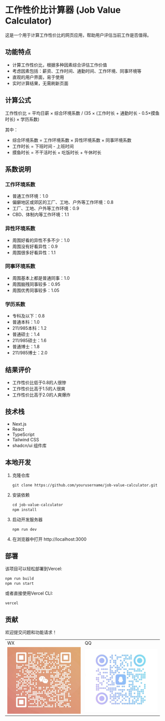 # 工作性价比计算器 (Job Value Calculator)

这是一个用于计算工作性价比的网页应用，帮助用户评估当前工作是否值得。

## 功能特点

- 计算工作性价比，根据多种因素综合评估工作价值
- 考虑因素包括：薪资、工作时间、通勤时间、工作环境、同事环境等
- 直观的用户界面，易于使用
- 实时计算结果，无需刷新页面

## 计算公式

工作性价比 = 平均日薪 × 综合环境系数 / (35 × (工作时长 + 通勤时长 - 0.5×摸鱼时长) × 学历系数)

其中：
- 综合环境系数 = 工作环境系数 × 异性环境系数 × 同事环境系数
- 工作时长 = 下班时间 - 上班时间
- 摸鱼时长 = 不干活时长 + 吃饭时长 + 午休时长

## 系数说明

### 工作环境系数
- 普通工作环境：1.0
- 偏僻地区或郊区的工厂、工地、户外等工作环境：0.8
- 工厂、工地、户外等工作环境：0.9
- CBD、体制内等工作环境：1.1

### 异性环境系数
- 周围好看的异性不多不少：1.0
- 周围没有好看异性：0.9
- 周围很多好看异性：1.1

### 同事环境系数
- 周围基本上都是普通同事：1.0
- 周围脑残同事较多：0.95
- 周围优秀同事较多：1.05

### 学历系数
- 专科及以下：0.8
- 普通本科：1.0
- 211/985本科：1.2
- 普通硕士：1.4
- 211/985硕士：1.6
- 普通博士：1.8
- 211/985博士：2.0

## 结果评价

- 工作性价比低于0.8的人很惨
- 工作性价比高于1.5的人很爽
- 工作性价比高于2.0的人爽爆炸

## 技术栈

- Next.js
- React
- TypeScript
- Tailwind CSS
- shadcn/ui 组件库

## 本地开发

1. 克隆仓库
   ```
   git clone https://github.com/yourusername/job-value-calculator.git
   ```

2. 安装依赖
   ```
   cd job-value-calculator
   npm install
   ```

3. 启动开发服务器
   ```
   npm run dev
   ```

4. 在浏览器中打开 http://localhost:3000

## 部署

该项目可以轻松部署到Vercel:

```
npm run build
npm run start
```

或者直接使用Vercel CLI:

```
vercel
```

## 贡献

欢迎提交问题和功能请求！

<table>
    <tr>
        <td>WX</td>
        <td>QQ</td>
    </tr>
    <tr>
        <td><img src="./demo/WX.png"/></td>
        <td><img src="./demo/QQ.png"/></td>
    </tr>
</table>
